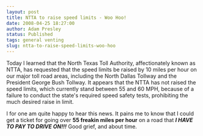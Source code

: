 ```yaml
---
layout: post
title: NTTA to raise speed limits - Woo Hoo!
date: 2008-04-25 18:27:00
author: Adam Presley
status: Published
tags: general venting
slug: ntta-to-raise-speed-limits-woo-hoo
---
```

Today I learned that the North Texas Toll Authority, affectionately
known as NTTA, has requested that the speed limits be raised by 10 miles
per hour on our major toll road areas, including the North Dallas
Tollway and the President George Bush Tollway. It appears that the NTTA
has not raised the speed limits, which currently stand between 55 and 60
MPH, because of a failure to conduct the state's required speed safety
tests, prohibiting the much desired raise in limit.  

I for one am quite happy to hear this news. It pains me to know that I
could get a ticket for going over **55 freakin miles per hour** on a
road that ***I HAVE TO PAY TO DRIVE ON!!!*** Good grief, and about time.
